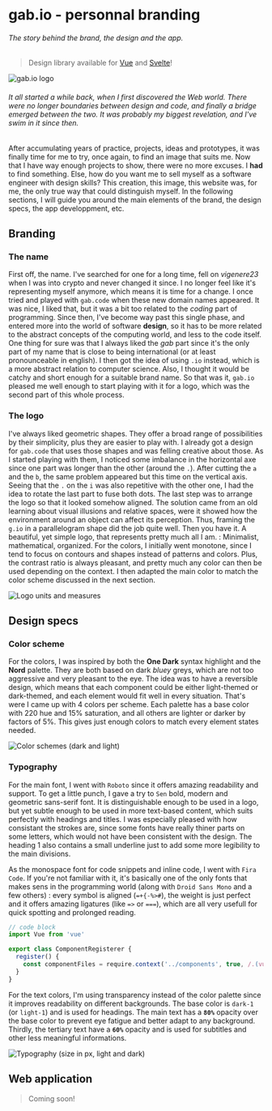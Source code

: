 # gab.io - personnal branding

###### The story behind the brand, the design and the app.

> Design library available for [Vue](https://www.npmjs.com/package/@gabio/design-vue) and [Svelte](https://www.npmjs.com/package/@gabio/design-svelte)!

![gab.io logo](images/projects/gab-io.png)

###### It all started a while back, when I first discovered the Web world. There were no longer boundaries between design and code, and finally a bridge emerged between the two. It was probably my biggest revelation, and I've swim in it since then.

After accumulating years of practice, projects, ideas and prototypes, it was finally time for me to try, once again, to find an image that suits me. Now that I have way enough projects to show, there were no more excuses. I **had** to find something. Else, how do you want me to sell myself as a software engineer with design skills? This creation, this image, this website was, for me, the only true way that could distinguish myself. In the following sections, I will guide you around the main elements of the brand, the design specs, the app developpment, etc.

## Branding

### The name

First off, the name. I've searched for one for a long time, fell on _vigenere23_ when I was into crypto and never changed it since. I no longer feel like it's representing myself anymore, which means it is time for a change. I once tried and played with `gab.code` when these new domain names appeared. It was nice, I liked that, but it was a bit too related to the _coding_ part of programming. Since then, I've become way past this single phase, and entered more into the world of software **design**, so it has to be more related to the abstract concepts of the computing world, and less to the code itself. One thing for sure was that I always liked the _gab_ part since it's the only part of my name that is close to being international (or at least pronounceable in english). I then got the idea of using `.io` instead, which is a more abstract relation to computer science. Also, I thought it would be catchy and short enough for a suitable brand name. So that was it, `gab.io` pleased me well enough to start playing with it for a logo, which was the second part of this whole process.

### The logo

I've always liked geometric shapes. They offer a broad range of possibilities by their simplicity, plus they are easier to play with. I already got a design for `gab.code` that uses those shapes and was felling creative about those. As I started playing with them, I noticed some imbalance in the horizontal axe since one part was longer than the other (around the `.`). After cutting the `a` and the `b`, the same problem appeared but this time on the vertical axis. Seeing that the `.` on the `i` was also repetitive with the other one, I had the idea to rotate the last part to fuse both dots. The last step was to arrange the logo so that it looked somehow aligned. The solution came from an old learning about visual illusions and relative spaces, were it showed how the environment around an object can affect its perception. Thus, framing the `g.io` in a parallelogram shape did the job quite well. Then you have it. A beautiful, yet simple logo, that represents pretty much all I am. : Minimalist, mathematical, organized. For the colors, I initially went monotone, since I tend to focus on contours and shapes instead of patterns and colors. Plus, the contrast ratio is always pleasant, and pretty much any color can then be used depending on the context. I then adapted the main color to match the color scheme discussed in the next section.

![Logo units and measures](images/projects/gab-io/logo-measures.png)

## Design specs

### Color scheme

For the colors, I was inspired by both the **One Dark** syntax highlight and the **Nord** palette. They are both based on dark _bluey_ greys, which are not too aggressive and very pleasant to the eye. The idea was to have a reversible design, which means that each component could be either light-themed or dark-themed, and each element would fit well in every situation. That's were I came up with 4 colors per scheme. Each palette has a base color with 220 hue and 15% saturation, and all others are lighter or darker by factors of 5%. This gives just enough colors to match every element states needed.

![Color schemes (dark and light)](images/projects/gab-io/colors.png)

### Typography

For the main font, I went with `Roboto` since it offers amazing readability and support. To get a little punch, I gave a try to `Sen` bold, modern and geometric sans-serif font. It is distinguishable enough to be used in a logo, but yet subtle enough to be used in more text-based content, which suits perfectly with headings and titles. I was especially pleased with how consistant the strokes are, since some fonts have really thiner parts on some letters, which would not have been consistent with the design. The heading 1 also contains a small underline just to add some more legibility to the main divisions.

As the monospace font for code snippets and inline code, I went with `Fira Code`. If you're not familiar with it, it's basically one of the only fonts that makes sens in the programming world (along with `Droid Sans Mono` and a few others) : every symbol is aligned (`=+{-%>#`), the weight is just perfect and it offers amazing ligatures (like `=>` or `===`), which are all very usefull for quick spotting and prolonged reading.

```js
// code block
import Vue from 'vue'

export class ComponentRegisterer {
  register() {
    const componentFiles = require.context('../components', true, /.(vue|js)$/)
  }
}
```

For the text colors, I'm using transparency instead of the color palette since it improves readability on different backgrounds. The base color is `dark-1` (or `light-1`) and is used for headings. The main text has a **`80%`** opacity over the base color to prevent eye fatigue and better adapt to any background. Thirdly, the tertiary text have a **`60%`** opacity and is used for subtitles and other less meaningful informations.

![Typography (size in px, light and dark)](images/projects/gab-io/typography.png)

## Web application

> Coming soon!

<!--
### Everything is component

### Markdown to Vue transpiler -->

